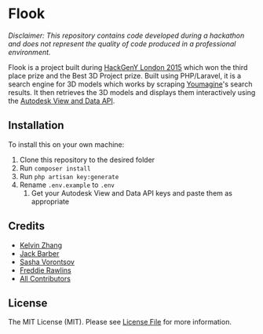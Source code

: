 # Flook

*Disclaimer: This repository contains code developed during a hackathon and does not represent the quality of code produced in a professional environment.*

Flook is a project built during [HackGenY London 2015](http://hackgeny.com/london/) which won the third place prize and the Best 3D Project prize. Built using PHP/Laravel, it is a search engine for 3D models which works by scraping [Youmagine](https://www.youmagine.com/)'s search results. It then retrieves the 3D models and displays them interactively using the [Autodesk View and Data API](https://developer.autodesk.com/).

## Installation

To install this on your own machine:

1. Clone this repository to the desired folder
2. Run `composer install`
3. Run `php artisan key:generate`
4. Rename `.env.example` to `.env`
	1. Get your Autodesk View and Data API keys and paste them as appropriate

## Credits

- [Kelvin Zhang](https://github.com/kz)
- [Jack Barber](https://github.com/jbarber69)
- [Sasha Vorontsov](https://github.com/darkonious)
- [Freddie Rawlins](https://github.com/FreddieRa)
- [All Contributors](link-contributors)

## License

The MIT License (MIT). Please see [License File](LICENSE.md) for more information.
